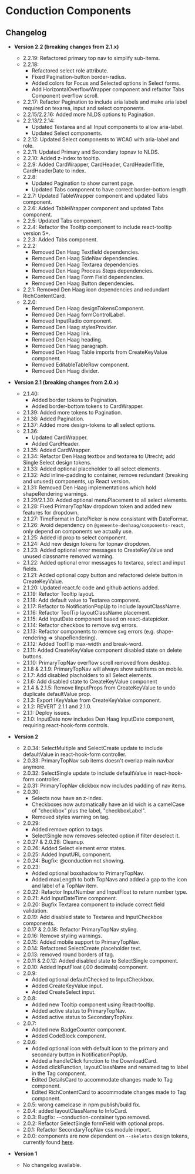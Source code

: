 # Conduction Components

## Changelog

- **Version 2.2 (breaking changes from 2.1.x)**

  - 2.2.19: Refactored primary top nav to simplify sub-items.
  - 2.2.18:
    - Refactored select role attribute.
    - Fixed Pagination-button border-radius.
    - Added colors for Focus and Selected options in Select forms.
    - Add HorizontalOverflowWrapper component and refactor Tabs Component overflow scroll.
  - 2.2.17: Refactor Pagination to include aria labels and make aria label required on texarea, input and select components.
  - 2.2.15/2.2.16: Added more NLDS options to Pagination.
  - 2.2.13/2.2.14:
    - Updated Textarea and all Input components to allow aria-label.
    - Updated Select components.
  - 2.2.12: Updated Select components to WCAG with aria-label and role.
  - 2.2.11: Updated Primary and Secondary topnav to NLDS.
  - 2.2.10: Added z-index to tooltip.
  - 2.2.9: Added CardWrapper, CardHeader, CardHeaderTitle, CardHeaderDate to index.
  - 2.2.8:
    - Updated Pagination to show current page.
    - Updated Tabs component to have correct border-bottom length.
  - 2.2.7: Updated TableWrapper component and updated Tabs component.
  - 2.2.6: Added TableWrapper component and updated Tabs component.
  - 2.2.5: Updated Tabs component.
  - 2.2.4: Refactor the Tooltip component to include react-tooltip version 5+.
  - 2.2.3: Added Tabs component.
  - 2.2.2:
    - Removed Den Haag Textfield dependencies.
    - Removed Den Haag SideNav dependencies.
    - Removed Den Haag Textarea dependencies.
    - Removed Den Haag Process Steps dependencies.
    - Removed Den Haag Form Field dependencies.
    - Removed Den Haag Button dependencies.
  - 2.2.1: Removed Den Haag icon dependencies and redundant RichContentCard.
  - 2.2.0:
    - Removed Den Haag designTokensComponent.
    - Removed Den Haag formControlLabel.
    - Removed InputRadio component.
    - Removed Den Haag stylesProvider.
    - Removed Den Haag link.
    - Removed Den Haag heading.
    - Removed Den Haag paragraph.
    - Removed Den Haag Table imports from CreateKeyValue component.
    - Removed EditableTableRow component.
    - Removed Den Haag divider.

- **Version 2.1 (breaking changes from 2.0.x)**

  - 2.1.40:
    - Added border tokens to Pagination.
    - Added border-bottom tokens to CardWrapper.
  - 2.1.39: Added more tokens to Pagination.
  - 2.1.38: Added Pagination.
  - 2.1.37: Added more design-tokens to all select options.
  - 2.1.36:
    - Updated CardWrapper.
    - Added CardHeader.
  - 2.1.35: Added CardWrapper.
  - 2.1.34: Refactor Den Haag textbox and textarea to Utrecht; add Single Select design tokens.
  - 2.1.33: Added optional placeholder to all select elements.
  - 2.1.32: Add inline-padding to container, remove redundant (breaking and unused) components, up React version.
  - 2.1.31: Removed Den Haag implementations which hold shapeRendering warnings.
  - 2.1.29/2.1.30: Added optional menuPlacement to all select elements.
  - 2.1.28: Fixed PrimaryTopNav dropdown token and added new features for dropdown.
  - 2.1.27: TimeFormat in DatePicker is now consistant with DateFormat.
  - 2.1.26: Avoid dependency on `@gemeente-denhaag/components-react`, only depend on components we actually use.
  - 2.1.25: Added id prop to select component.
  - 2.1.24: Add new design tokens for topnav dropdown.
  - 2.1.23: Added optional error messages to CreateKeyValue and unused classname removed warning.
  - 2.1.22: Added optional error messages to textarea, select and input fields.
  - 2.1.21: Added optional copy button and refactored delete button in CreateKeyValue.
  - 2.1.20: Updated react.fc code and github actions added.
  - 2.1.19: Refactor Tooltip layout.
  - 2.1.18: Add default value to Textarea component.
  - 2.1.17: Refactor to NotificationPopUp to include layoutClassName.
  - 2.1.16: Refactor ToolTip layoutClassName placement.
  - 2.1.15: Add InputDate component based on react-datepicker.
  - 2.1.14: Refactor checkbox to remove svg errors.
  - 2.1.13: Refactor components to remove svg errors (e.g. shape-rendering => shapeRendering).
  - 2.1.12: Added ToolTip max-width and break-word.
  - 2.1.11: Added CreateKeyValue component disabled state on delete buttons.
  - 2.1.10: PrimaryTopNav overflow scroll removed from desktop.
  - 2.1.8 & 2.1.9: PrimaryTopNav will always show subItems on mobile.
  - 2.1.7: Add disabled placholders to all Select elements.
  - 2.1.6: Add disabled state to CreateKeyValue component
  - 2.1.4 & 2.1.5: Remove IInputProps from CreateKeyValue to undo duplicate defaultValue prop.
  - 2.1.3: Export IKeyValue from CreateKeyValue component.
  - 2.1.2: REVERT 2.1.1 and 2.1.0.
  - 2.1.1: Deploy issues.
  - 2.1.0: InputDate now includes Den Haag InputDate component, requiring react-hook-form controls.

- **Version 2**

  - 2.0.34: SelectMultiple and SelectCreate update to include defaultValue in react-hook-form controller.
  - 2.0.33: PrimaryTopNav sub items doesn't overlap main navbar anymore.
  - 2.0.32: SelectSingle update to include defaultValue in react-hook-form controller.
  - 2.0.31: PrimaryTopNav clickbox now includes padding of nav items.
  - 2.0.30:
    - Selects now have an z-index.
    - Checkboxes now automatically have an id wich is a camelCase of "checkbox" plus the label, "checkboxLabel".
    - Removed styles warning on tag.
  - 2.0.29:
    - Added remove option to tags.
    - SelectSingle now removes selected option if filter deselect it.
  - 2.0.27 & 2.0.28: Cleanup.
  - 2.0.26: Added Select element error states.
  - 2.0.25: Added InputURL component.
  - 2.0.24: Bugfix: @conduction not showing.
  - 2.0.23:
    - Added optional boxshadow to PrimaryTopNav.
    - Added maxLength to both TopNavs and added a gap to the icon and label of a TopNav item.
  - 2.0.22: Refactor InputNumber and InputFloat to return number type.
  - 2.0.21: Add InputDateTime component.
  - 2.0.20: Bugfix Textarea component to include correct field validation.
  - 2.0.19: Add disabled state to Textarea and InputCheckbox components.
  - 2.0.17 & 2.0.18: Refactor PrimaryTopNav styling.
  - 2.0.16: Remove styling warnings.
  - 2.0.15: Added mobile support to PrimaryTopNav.
  - 2.0.14: Refactored SelectCreate placeholder text.
  - 2.0.13: removed round borders of tag.
  - 2.0.11 & 2.0.12: Added disabled state to SelectSingle component.
  - 2.0.10: Added InputFloat (.00 decimals) component.
  - 2.0.9:
    - Added optional defaultChecked to InputCheckbox.
    - Added CreateKeyValue input.
    - Added CreateSelect input.
  - 2.0.8:
    - Added new Tooltip component using React-tooltip.
    - Added active status to PrimaryTopNav.
    - Added active status to SecondaryTopNav.
  - 2.0.7:
    - Added new BadgeCounter component.
    - Added CodeBlock component.
  - 2.0.6:
    - Added optional icon with default icon to the primary and secondary button in NotificationPopUp.
    - Added a handleClick function to the DownloadCard.
    - Added clickFunction, layoutClassName and renamed tag to label in the Tag component.
    - Edited DetailsCard to accommodate changes made to Tag component.
    - Edited RichContentCard to accommodate changes made to Tag component.
  - 2.0.5: wrong camelcase in npm publish/build fix.
  - 2.0.4: added layoutClassName to InfoCard.
  - 2.0.3: Bugfix: --conduction-container typo removed.
  - 2.0.2: Refactor SelectSingle formField with optional props.
  - 2.0.1: Refactor SecondaryTopNav css module import.
  - 2.0.0: components are now dependent on `--skeleton` design tokens, currently found [here](https://github.com/OpenCatalogi/web-app/blob/development/pwa/src/styling/design-tokens/skeleton-design-tokens.css).

- **Version 1**

  - No changelog available.
